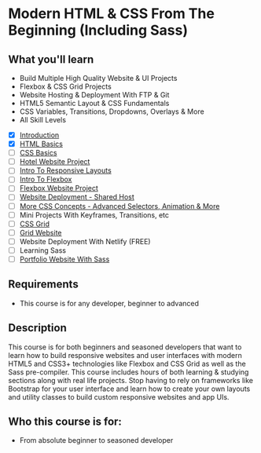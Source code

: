 # Modern HTML & CSS From The Beginning (Including Sass)

## What you'll learn
- Build Multiple High Quality Website & UI Projects
- Flexbox & CSS Grid Projects
- Website Hosting & Deployment With FTP & Git
- HTML5 Semantic Layout & CSS Fundamentals
- CSS Variables, Transitions, Dropdowns, Overlays & More
- All Skill Levels

- [x] [Introduction](01-introduction)
- [x] [HTML Basics](02-html-basics)
- [ ] [CSS Basics](03-css-basics)
- [ ] [Hotel Website Project](https://genesisgabiola.github.io/hbs)
- [ ] [Intro To Responsive Layouts](04-responsive-layouts)
- [ ] [Intro To Flexbox](05-flexbox)
- [ ] [Flexbox Website Project](https://genesisgabiola.github.io/bridgeLedger)
- [ ] [Website Deployment - Shared Host](06-website-deployment)
- [ ] [More CSS Concepts - Advanced Selectors, Animation & More](07-more-css-concepts)
- [ ] Mini Projects With Keyframes, Transitions, etc
- [ ] [CSS Grid]()
- [ ] [Grid Website]()
- [ ] Website Deployment With Netlify (FREE)
- [ ] Learning Sass
- [ ] [Portfolio Website With Sass]()

## Requirements
- This course is for any developer, beginner to advanced

## Description
This course is for both beginners and seasoned developers that want to learn how to build responsive websites and user interfaces with modern HTML5 and CSS3+ technologies like Flexbox and CSS Grid as well as the Sass pre-compiler. This course includes hours of both learning & studying sections along with real life projects. Stop having to rely on frameworks like Bootstrap for your user interface and learn how to create your own layouts and utility classes to build custom responsive websites and app UIs.

## Who this course is for:
- From absolute beginner to seasoned developer